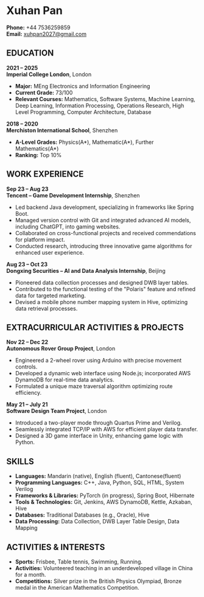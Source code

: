 # Xuhan Pan

**Phone:** +44 7536259859  
**Email:** xuhpan2027@gmail.com

## EDUCATION

**2021 – 2025**  
**Imperial College London**, London  
- **Major:** MEng Electronics and Information Engineering
- **Current Grade:** 73/100
- **Relevant Courses:** Mathematics, Software Systems, Machine Learning, Deep Learning, Information Processing, Operations Research, High Level Programming, Computer Architecture, Database

**2018 – 2020**  
**Merchiston International School**, Shenzhen  
- **A-Level Grades:** Physics(A*), Mathematic(A*), Further Mathematics(A*)
- **Ranking:** Top 10%

## WORK EXPERIENCE

**Sep 23 – Aug 23**  
**Tencent – Game Development Internship**, Shenzhen  
- Led backend Java development, specializing in frameworks like Spring Boot.
- Managed version control with Git and integrated advanced AI models, including ChatGPT, into gaming websites.
- Collaborated on cross-functional projects and received commendations for platform impact.
- Conducted research, introducing three innovative game algorithms for enhanced user experience.

**Aug 23 – Oct 23**  
**Dongxing Securities – AI and Data Analysis Internship**, Beijing  
- Pioneered data collection processes and designed DWB layer tables.
- Contributed to the functional testing of the "Polaris" feature and refined data for targeted marketing.
- Devised a mobile phone number mapping system in Hive, optimizing data retrieval processes.


## EXTRACURRICULAR ACTIVITIES & PROJECTS

**Nov 22 – Dec 22**  
**Autonomous Rover Group Project**, London  
- Engineered a 2-wheel rover using Arduino with precise movement controls.
- Developed a dynamic web interface using Node.js; incorporated AWS DynamoDB for real-time data analytics.
- Formulated a unique maze traversal algorithm optimizing route efficiency.

**May 21 – July 21**  
**Software Design Team Project**, London  
- Introduced a two-player mode through Quartus Prime and Verilog.
- Seamlessly integrated TCP/IP with AWS for efficient player data transfer.
- Designed a 3D game interface in Unity, enhancing game logic with Python.

## SKILLS
- **Languages:** Mandarin (native), English (fluent), Cantonese(fluent)
- **Programming Languages:** C++, Java, Python, SQL, HTML, System Verilog
- **Frameworks & Libraries:** PyTorch (in progress), Spring Boot, Hibernate
- **Tools & Technologies:** Git, Jenkins, AWS DynamoDB, Kettle, Azkaban, Hive
- **Databases:** Traditional Databases (e.g., Oracle), Hive
- **Data Processing:** Data Collection, DWB Layer Table Design, Data Mapping

## ACTIVITIES & INTERESTS
- **Sports:** Frisbee, Table tennis, Swimming, Running.
- **Activities:** Volunteered teaching in an underdeveloped village in China for a month.
- **Competitions:** Silver prize in the British Physics Olympiad, Bronze medal in the American Mathematics Competition.
